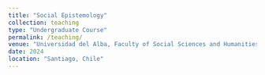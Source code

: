 ```yaml
---
title: "Social Epistemology"
collection: teaching
type: "Undergraduate Course"
permalink: /teaching/
venue: "Universidad del Alba, Faculty of Social Sciences and Humanities"
date: 2024
location: "Santiago, Chile"
---
```


<!-- For two consecutive years, 2020 and 2021, I taught the tutorial accompagnying the graduate course *Multivariate Regression Analyses*, taught by Prof. Dr. Roger Berger. The tutorial primarily focussed on teaching the students advanced quantitative methods in R, but I also taught the basic theory of these methods. --->  
